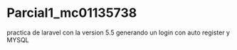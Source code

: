 # Parcial1_mc01135738
practica de laravel con la version 5.5 generando un login  con auto register y MYSQL
